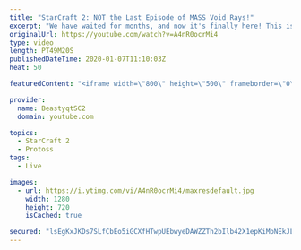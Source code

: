 ```yaml
---
title: "StarCraft 2: NOT the Last Episode of MASS Void Rays!"
excerpt: "We have waited for months, and now it's finally here! This is the VOID RAYS to GRANDMASTER series! With the new balance changes to speedy Void Rays in the latest patch, we can now begin the series right! At this point in the series, we are introducing other units into the composition to make the games"
originalUrl: https://youtube.com/watch?v=A4nR0ocrMi4
type: video
length: PT49M20S
publishedDateTime: 2020-01-07T11:10:03Z
heat: 50

featuredContent: "<iframe width=\"800\" height=\"500\" frameborder=\"0\" src=\"https://www.youtube.com/embed/A4nR0ocrMi4\" allow=\"accelerometer; autoplay; encrypted-media; gyroscope; picture-in-picture\" allowfullscreen></iframe>"

provider:
  name: BeastyqtSC2
  domain: youtube.com

topics:
  - StarCraft 2
  - Protoss
tags:
  - Live

images:
  - url: https://i.ytimg.com/vi/A4nR0ocrMi4/maxresdefault.jpg
    width: 1280
    height: 720
    isCached: true

secured: "lsEgKxJKDs7SLfCbEo5iGCXfHTwpUEbwyeDAWZZTh2bIlb42X1epKiMbNEkJLgT070ef53GfXKT+jdTu7T84mXJq9T0/KGKWie0fNRkc8OvEqFYVu0qkAvqLLSvIjH4vo7jbxv3CfJ9oHEbgftB/i4U7i+GutcN4H0xaDY4z3A1wSILRnzQ1bYNQN3YUvpyjkuVNbzEShUIEiHQpKhjp54u7fwduVZoyL1uhJQd/9q9fI9gd8Xv6B3D/u6AhR7qhTnAqqKp0fzo2lBRUQWIA22IlhxGocY9O6jkeFfMrm81hJW7LJXF8NmANIUEh0fEW+gNrwzOGMVh6CzdYX8PJZmn+IwLxurZG8jh2dfwEW3QcwCU/RYdq2Wk2wA6yX/a6a5CFLW3KnnJDqpcBlwHFWobPHgl/vOHAFQ9/CkpnCkE=;3wFFD38q9Do9fLiXUn0Qyg=="
---
```


